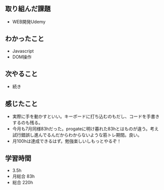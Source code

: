## 取り組んだ課題
- WEB開発Udemy

## わかったこと
- Javascript
- DOM操作

## 次やること
- 続き

## 感じたこと
- 実際に手を動かすといい。キーボードに打ち込むのもだし、コードを手書きするのも残る。
- 今月も7月同様83hだった。progateに明け暮れた83hとはものが違う。考え試行錯誤し進んでるんだからわからないような筋トレ期間。良い。
- 月100hは達成できるはず。勉強楽しいしもっとやるぞ！

## 学習時間
- 3.5h 
- 月総合 83h
- 総合 220h
